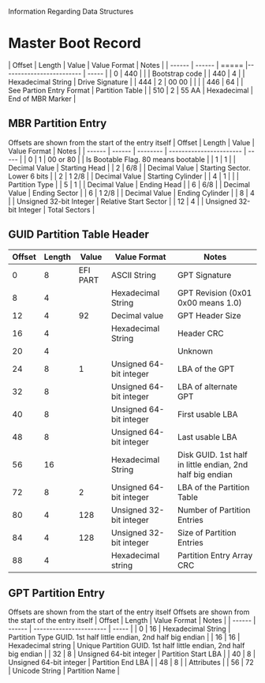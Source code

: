 Information Regarding Data Structures

# Master Boot Record

| Offset | Length | Value | Value Format             | Notes |
| ------ | ------ | ===== |------------------------- | ----- |
| 0      | 440    |       |                          | Bootstrap code |
| 440    | 4      |       | Hexadecimal String       | Drive Signature |
| 444    | 2      | 00 00 |                          |  |
| 446    | 64     |       | See Partion Entry Format | Partition Table |
| 510    | 2      | 55 AA | Hexadecimal              | End of MBR Marker |

## MBR Partition Entry
Offsets are shown from the start of the entry itself
| Offset | Length | Value    | Value Format            | Notes |
| ------ | ------ | -------- | ----------------------- | ----- |
| 0      | 1      | 00 or 80 |                         | Is Bootable Flag. 80 means bootable |
| 1      | 1      |          | Decimal Value           | Starting Head |
| 2      | 6/8    |          | Decimal Value           | Starting Sector. Lower 6 bits |
| 2      | 1 2/8  |          | Decimal Value           | Starting Cylinder |
| 4      | 1      |          |                         | Partition Type |
| 5      | 1      |          | Decimal Value           | Ending Head |
| 6      | 6/8    |          | Decimal Value           | Ending Sector |
| 6      | 1 2/8  |          | Decimal Value           | Ending Cylinder |
| 8      | 4      |          | Unsigned 32-bit Integer | Relative Start Sector |
| 12     | 4      |          | Unsigned 32-bit Integer | Total Sectors |

## GUID Partition Table Header
| Offset | Length | Value    | Value Format            | Notes |
| ------ | ------ | -------- | ----------------------- | ----- |
| 0      | 8      | EFI PART | ASCII String            | GPT Signature |
| 8      | 4      |          | Hexadecimal String      | GPT Revision (0x01 0x00 means 1.0) |
| 12     | 4      | 92       | Decimal value           | GPT Header Size |
| 16     | 4      |          | Hexadecimal String      | Header CRC |
| 20     | 4      |          |                         | Unknown |
| 24     | 8      | 1        | Unsigned 64-bit integer | LBA of the GPT |
| 32     | 8      |          | Unsigned 64-bit integer | LBA of alternate GPT |
| 40     | 8      |          | Unsigned 64-bit integer | First usable LBA |
| 48     | 8      |          | Unsigned 64-bit integer | Last usable LBA |
| 56     | 16     |          | Hexadecimal String      | Disk GUID. 1st half in little endian, 2nd half big endian |
| 72     | 8      | 2        | Unsigned 64-bit integer | LBA of the Partition Table |
| 80     | 4      | 128      | Unsigned 32-bit integer | Number of Partition Entries |
| 84     | 4      | 128      | Unsigned 32-bit integer | Size of Partition Entries |
| 88     | 4      |          | Hexadecimal string      | Partition Entry Array CRC

## GPT Partition Entry
Offsets are shown from the start of the entry itself
Offsets are shown from the start of the entry itself
| Offset | Length | Value Format            | Notes |
| ------ | ------ | ----------------------- | ----- |
| 0      | 16     | Hexadecimal String      | Partition Type GUID. 1st half little endian, 2nd half big endian |
| 16     | 16     | Hexadecimal string      | Unique Partition GUID. 1st half little endian, 2nd half big endian |
| 32     | 8      | Unsigned 64-bit integer | Partition Start LBA |
| 40     | 8      | Unsigned 64-bit integer | Partition End LBA |
| 48     | 8      |                         | Attributes |
| 56     | 72     | Unicode String          | Partition Name |